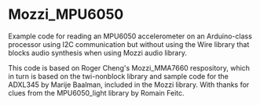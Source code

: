# Mozzi_MPU6050
Example code for reading an MPU6050 accelerometer on an Arduino-class processor using I2C communication but without using the Wire library that blocks audio synthesis when using Mozzi audio library.

This code is based on Roger Cheng's Mozzi_MMA7660 respository, which in turn is based on the twi-nonblock library and sample code for the ADXL345 by Marije Baalman, included in the Mozzi library. With thanks for clues from the MPU6050_light library by Romain Feitc.

